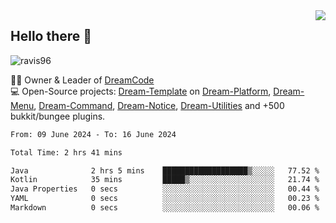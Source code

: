 <img align='right' src="https://github-readme-stats.vercel.app/api?username=Ravis96&show_icons=true">

## Hello there 👋
<p align="left"> <img src="https://komarev.com/ghpvc/?username=ravis96&label=Profile%20views&color=0e75b6&style=flat" alt="ravis96" /> </p>

👨‍💻 Owner & Leader of [DreamCode](https://github.com/DreamPoland) <br>
💻 Open-Source projects: [Dream-Template](https://github.com/DreamPoland/dream-template) on [Dream-Platform](https://github.com/DreamPoland/dream-platform), [Dream-Menu](https://github.com/DreamPoland/dream-menu), [Dream-Command](https://github.com/DreamPoland/dream-command), [Dream-Notice](https://github.com/DreamPoland/dream-notice), [Dream-Utilities](https://github.com/DreamPoland/dream-utilities) and +500 bukkit/bungee plugins.

<!--START_SECTION:waka-->

```txt
From: 09 June 2024 - To: 16 June 2024

Total Time: 2 hrs 41 mins

Java              2 hrs 5 mins    ███████████████████▒░░░░░   77.52 %
Kotlin            35 mins         █████▒░░░░░░░░░░░░░░░░░░░   21.74 %
Java Properties   0 secs          ░░░░░░░░░░░░░░░░░░░░░░░░░   00.44 %
YAML              0 secs          ░░░░░░░░░░░░░░░░░░░░░░░░░   00.23 %
Markdown          0 secs          ░░░░░░░░░░░░░░░░░░░░░░░░░   00.06 %
```

<!--END_SECTION:waka-->
